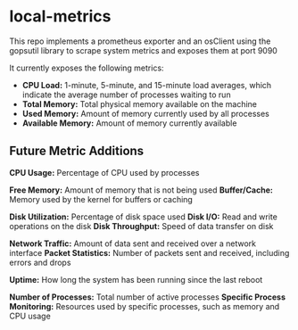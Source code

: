 # local-metrics
 
This repo implements a prometheus exporter and an osClient using the gopsutil library to scrape system metrics and exposes them at port 9090  

It currently exposes the following metrics:  
- **CPU Load:** 1-minute, 5-minute, and 15-minute load averages, which indicate the average number of processes waiting to run
- **Total Memory:** Total physical memory available on the machine
- **Used Memory:** Amount of memory currently used by all processes
- **Available Memory:** Amount of memory currently available


## Future Metric Additions
**CPU Usage:** Percentage of CPU used by processes

**Free Memory:** Amount of memory that is not being used
**Buffer/Cache:** Memory used by the kernel for buffers or caching

**Disk Utilization:** Percentage of disk space used
**Disk I/O:** Read and write operations on the disk
**Disk Throughput:** Speed of data transfer on disk

**Network Traffic:** Amount of data sent and received over a network interface
**Packet Statistics:** Number of packets sent and received, including errors and drops

**Uptime:** How long the system has been running since the last reboot

**Number of Processes:** Total number of active processes
**Specific Process Monitoring:** Resources used by specific processes, such as memory and CPU usage
